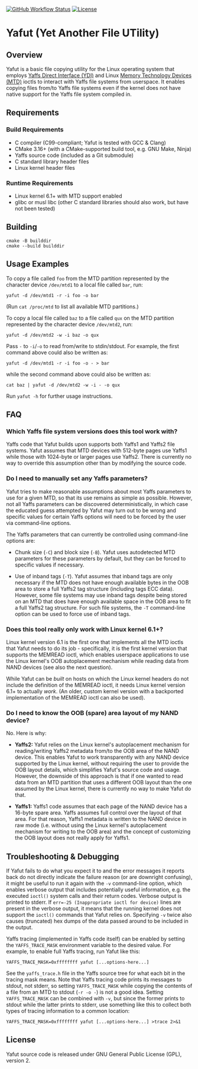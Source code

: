 <!--
SPDX-FileCopyrightText: Michał Kępień <yafut@kempniu.pl>

SPDX-License-Identifier: GPL-2.0-only
-->

[![GitHub Workflow Status](https://img.shields.io/github/actions/workflow/status/kempniu/yafut/code.yml)](https://github.com/kempniu/yafut/actions/workflows/code.yml)
[![License](https://img.shields.io/github/license/kempniu/yafut)](https://github.com/kempniu/yafut/blob/main/LICENSE)

# Yafut (Yet Another File UTility)

## Overview

Yafut is a basic file copying utility for the Linux operating system
that employs [Yaffs Direct Interface (YDI)][YDI] and Linux [Memory
Technology Devices (MTD)][MTD] ioctls to interact with Yaffs file
systems from userspace.  It enables copying files from/to Yaffs file
systems even if the kernel does not have native support for the Yaffs
file system compiled in.

## Requirements

### Build Requirements

 - C compiler (C99-compliant; Yafut is tested with GCC & Clang)
 - CMake 3.16+ (with a CMake-supported build tool, e.g. GNU Make, Ninja)
 - Yaffs source code (included as a Git submodule)
 - C standard library header files
 - Linux kernel header files

### Runtime Requirements

 - Linux kernel 6.1+ with MTD support enabled
 - glibc or musl libc (other C standard libraries should also work, but
   have not been tested)

## Building

    cmake -B builddir
    cmake --build builddir

## Usage Examples

To copy a file called `foo` from the MTD partition represented by the
character device `/dev/mtd1` to a local file called `bar`, run:

    yafut -d /dev/mtd1 -r -i foo -o bar

(Run `cat /proc/mtd` to list all available MTD partitions.)

To copy a local file called `baz` to a file called `qux` on the MTD
partition represented by the character device `/dev/mtd2`, run:

    yafut -d /dev/mtd2 -w -i baz -o qux

Pass `-` to `-i`/`-o` to read from/write to stdin/stdout.  For example,
the first command above could also be written as:

    yafut -d /dev/mtd1 -r -i foo -o - > bar

while the second command above could also be written as:

    cat baz | yafut -d /dev/mtd2 -w -i - -o qux

Run `yafut -h` for further usage instructions.

## FAQ

### Which Yaffs file system versions does this tool work with?

Yaffs code that Yafut builds upon supports both Yaffs1 and Yaffs2 file
systems.  Yafut assumes that MTD devices with 512-byte pages use Yaffs1
while those with 1024-byte or larger pages use Yaffs2.  There is
currently no way to override this assumption other than by modifying the
source code.

### Do I need to manually set any Yaffs parameters?

Yafut tries to make reasonable assumptions about most Yaffs parameters
to use for a given MTD, so that its use remains as simple as possible.
However, not all Yaffs parameters can be discovered deterministically,
in which case the educated guess attempted by Yafut may turn out to be
wrong and specific values for certain Yaffs options will need to be
forced by the user via command-line options.

The Yaffs parameters that can currently be controlled using command-line
options are:

  - Chunk size (`-C`) and block size (`-B`).  Yafut uses autodetected
    MTD parameters for these parameters by default, but they can be
    forced to specific values if necessary.

  - Use of inband tags (`-T`).  Yafut assumes that inband tags are only
    necessary if the MTD does not have enough available bytes in the OOB
    area to store a full Yaffs2 tag structure (including tags ECC data).
    However, some file systems may use inband tags despite being stored
    on an MTD that does have enough available space in the OOB area to
    fit a full Yaffs2 tag structure.  For such file systems, the `-T`
    command-line option can be used to force use of inband tags.

### Does this tool really only work with Linux kernel 6.1+?

Linux kernel version 6.1 is the first one that implements all the MTD
ioctls that Yafut needs to do its job - specifically, it is the first
kernel version that supports the MEMREAD ioctl, which enables userspace
applications to use the Linux kernel's OOB autoplacement mechanism while
reading data from NAND devices (see also the next question).

While Yafut can be *built* on hosts on which the Linux kernel headers do
not include the definition of the MEMREAD ioctl, it needs Linux kernel
version 6.1+ to actually *work*.  (An older, custom kernel version with
a backported implementation of the MEMREAD ioctl can also be used).

### Do I need to know the OOB (spare) area layout of my NAND device?

No.  Here is why:

  - **Yaffs2:** Yafut relies on the Linux kernel's autoplacement
    mechanism for reading/writing Yaffs2 metadata from/to the OOB area
    of the NAND device.  This enables Yafut to work transparently with
    any NAND device supported by the Linux kernel, without requiring the
    user to provide the OOB layout details, which simplifies Yafut's
    source code and usage.  However, the downside of this approach is
    that if one wanted to read data from an MTD partition that uses a
    different OOB layout than the one assumed by the Linux kernel, there
    is currently no way to make Yafut do that.

  - **Yaffs1:** Yaffs1 code assumes that each page of the NAND device
    has a 16-byte spare area.  Yaffs assumes full control over the
    layout of that area.  For that reason, Yaffs1 metadata is written to
    the NAND device in raw mode (i.e. without using the Linux kernel's
    autoplacement mechanism for writing to the OOB area) and the concept
    of customizing the OOB layout does not really apply for Yaffs1.

## Troubleshooting & Debugging

If Yafut fails to do what you expect it to and the error messages it
reports back do not directly indicate the failure reason (or are
downright confusing), it might be useful to run it again with the `-v`
command-line option, which enables verbose output that includes
potentially useful information, e.g. the executed `ioctl()` system calls
and their return codes.  Verbose output is printed to stderr.  If
`err=-25 (Inappropriate ioctl for device)` lines are present in the
verbose output, it means that the running kernel does not support the
`ioctl()` commands that Yafut relies on.  Specifying `-v` twice also
causes (truncated) hex dumps of the data passed around to be included in
the output.

Yaffs tracing (implemented in Yaffs code itself) can be enabled by
setting the `YAFFS_TRACE_MASK` environment variable to the desired
value.  For example, to enable full Yaffs tracing, run Yafut like this:

    YAFFS_TRACE_MASK=0xffffffff yafut [...options-here...]

See the `yaffs_trace.h` file in the Yaffs source tree for what each bit
in the tracing mask means.  Note that Yaffs tracing code prints its
messages to stdout, not stderr, so setting `YAFFS_TRACE_MASK` while
copying the contents of a file from an MTD to stdout (`-r -o -`) is not
a good idea.  Setting `YAFFS_TRACE_MASK` can be combined with `-v`, but
since the former prints to stdout while the latter prints to stderr, use
something like this to collect both types of tracing information to a
common location:

    YAFFS_TRACE_MASK=0xffffffff yafut [...options-here...] >trace 2>&1

## License

Yafut source code is released under GNU General Public License (GPL),
version 2.

[YDI]: https://yaffs.net/documents/yaffs-direct-interface
[MTD]: https://en.wikipedia.org/wiki/Memory_Technology_Device
